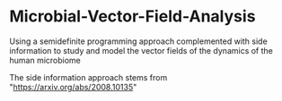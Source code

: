 # Microbial-Vector-Field-Analysis
Using a semidefinite programming approach complemented with side information to study and model the vector fields of the dynamics of the human microbiome

The side information approach stems from "https://arxiv.org/abs/2008.10135" 
